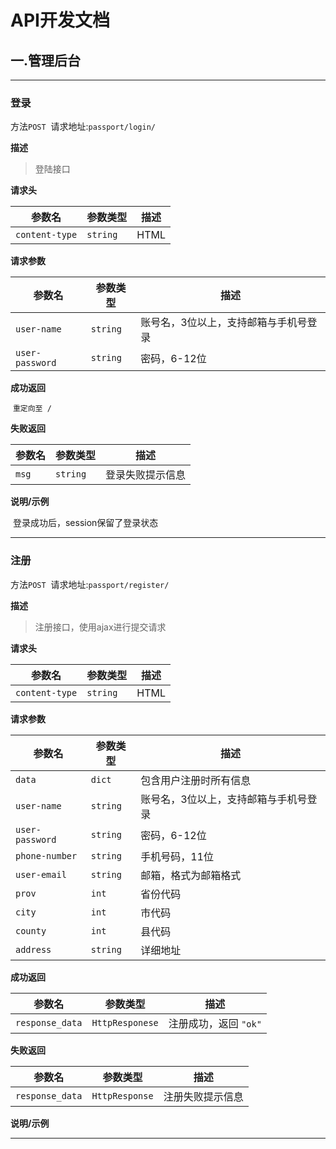 # API开发文档

## 一.管理后台

---

### 登录

方法`POST`  请求地址:`passport/login/`

**描述**

> 登陆接口

**请求头**

| 参数名         | 参数类型 | 描述 |
| -------------- | -------- | ---- |
| `content-type` | `string` | HTML |

**请求参数**

| 参数名          | 参数类型 | 描述                                  |
| --------------- | -------- | ------------------------------------- |
| `user-name`     | `string` | 账号名，3位以上，支持邮箱与手机号登录 |
| `user-password` | `string` | 密码，6-12位                          |

**成功返回**

​	`重定向至 /`

**失败返回**

| 参数名 | 参数类型 | 描述             |
| ------ | -------- | ---------------- |
| `msg`  | `string` | 登录失败提示信息 |

**说明/示例**

​	登录成功后，session保留了登录状态

---

### 注册

方法`POST`  请求地址:`passport/register/` 

**描述**

> 注册接口，使用ajax进行提交请求

**请求头**

| 参数名         | 参数类型 | 描述 |
| -------------- | -------- | ---- |
| `content-type` | `string` | HTML |

**请求参数**

| 参数名          | 参数类型 | 描述                                  |
| --------------- | -------- | ------------------------------------- |
| `data`          | `dict`   | 包含用户注册时所有信息                |
| `user-name`     | `string` | 账号名，3位以上，支持邮箱与手机号登录 |
| `user-password` | `string` | 密码，6-12位                          |
| `phone-number`  | `string` | 手机号码，11位                        |
| `user-email`    | `string` | 邮箱，格式为邮箱格式                  |
| `prov`          | `int`    | 省份代码                              |
| `city`          | `int`    | 市代码                                |
| `county`        | `int`    | 县代码                                |
| `address`       | `string` | 详细地址                              |

**成功返回**

| 参数名          | 参数类型        | 描述                  |
| --------------- | --------------- | --------------------- |
| `response_data` | `HttpResponese` | 注册成功，返回 `"ok"` |

**失败返回**

| 参数名            | 参数类型       | 描述             |
| ----------------- | -------------- | ---------------- |
| ``response_data`` | `HttpResponse` | 注册失败提示信息 |

**说明/示例**

---